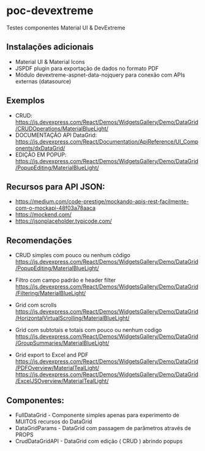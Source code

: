 # poc-devextreme
 Testes componentes Material UI & DevExtreme

## Instalações adicionais
- Material UI & Material Icons
- JSPDF plugin para exportação de dados no formato PDF
- Módulo devextreme-aspnet-data-nojquery para conexão com APIs externas (datasource)

## Exemplos
- CRUD:  https://js.devexpress.com/React/Demos/WidgetsGallery/Demo/DataGrid/CRUDOperations/MaterialBlueLight/
- DOCUMENTAÇÃO API DataGrid:  https://js.devexpress.com/React/Documentation/ApiReference/UI_Components/dxDataGrid/
- EDIÇÃO EM POPUP:  https://js.devexpress.com/React/Demos/WidgetsGallery/Demo/DataGrid/PopupEditing/MaterialBlueLight/

## Recursos para API JSON:
- https://medium.com/code-prestige/mockando-apis-rest-facilmente-com-o-mockapi-48f03a78aaca
- https://mockend.com/
- https://jsonplaceholder.typicode.com/

## Recomendações
- CRUD simples com pouco ou nenhum código
https://js.devexpress.com/React/Demos/WidgetsGallery/Demo/DataGrid/PopupEditing/MaterialBlueLight/

- Filtro com campo padrão e header filter
https://js.devexpress.com/React/Demos/WidgetsGallery/Demo/DataGrid/Filtering/MaterialBlueLight/

- Grid com scrolls
https://js.devexpress.com/React/Demos/WidgetsGallery/Demo/DataGrid/HorizontalVirtualScrolling/MaterialBlueLight/

- Grid com subtotais e totais com pouco ou nenhum codigo
https://js.devexpress.com/React/Demos/WidgetsGallery/Demo/DataGrid/GroupSummaries/MaterialBlueLight/

- Grid export to Excel and PDF
https://js.devexpress.com/React/Demos/WidgetsGallery/Demo/DataGrid/PDFOverview/MaterialTealLight/
https://js.devexpress.com/React/Demos/WidgetsGallery/Demo/DataGrid/ExcelJSOverview/MaterialTealLight/


## Componentes:
- FullDataGrid - Componente simples apenas para experimento de MUITOS recursos do DataGrid
- DataGridParams - DataGrid com passagem de parâmetros através de PROPS
- CrudDataGridAPI - DataGrid com edição ( CRUD ) abrindo popups 
